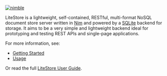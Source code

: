 [![nimble](https://raw.githubusercontent.com/yglukhov/nimble-tag/master/nimble.png)](https://github.com/h3rald/litestore)

LiteStore is a lightweight, self-contained, RESTful, multi-format NoSQL document store server written in [Nim](http://www.nim-lang.org) and powered by a [SQLite](http://www.sqlite.org) backend for storage. It aims to be a very simple and lightweight backend ideal for prototyping and testing REST APIs and single-page applications.

For more information, see:

* [Getting Started](admin/md/getting-started.md)
* [Usage](admin/md/usage.md)

Or read the full [LiteStore User Guide](https://h3rald.com/litestore/LiteStore_UserGuide.htm).
